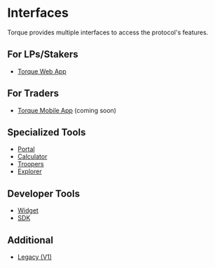 # Interfaces

<div class="intro-description">
Torque provides multiple interfaces to access the protocol's features.
</div>

## For LPs/Stakers

- [Torque Web App](https://torque.fi)

## For Traders

- [Torque Mobile App](#) (coming soon)

## Specialized Tools

- [Portal](https://portal.torque.fi)
- [Calculator](https://calculator.torque.fi)
- [Troopers](https://mint.torque.fi)
- [Explorer](https://explorer.torque.fi)

## Developer Tools

- [Widget](https://widget.torque.fi)
- [SDK](https://github.com/torquefi/sdk)

## Additional

- [Legacy (V1)](https://legacy.torque.fi)